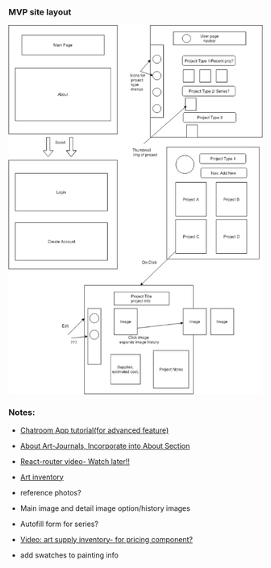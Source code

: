 ### MVP site layout

![alt text](src/assets/img/CapstoneLayout1.png "MVP web layout")

### Notes:

* [Chatroom App tutorial(for advanced feature)](https://www.freecodecamp.org/news/full-react-course-how-to-build-a-chat-room/)

* [About Art-Journals, Incorporate into About Section](https://mixedmedia.club/what-is-an-art-journal/)

* [React-router video- Watch later!!](https://www.youtube.com/watch?v=91F8reC8kvo)

* [Art inventory](https://www.artworkarchive.com/blog/6-simple-steps-to-knock-out-your-art-inventory-project)

* reference photos?
* Main image and detail image option/history images
* Autofill form for series?

* [Video: art supply inventory- for pricing component?](https://www.youtube.com/watch?v=IooOXXAa3DU)

* add swatches to painting info 

